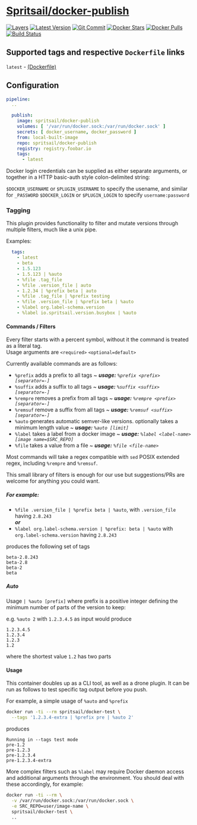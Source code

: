 [hub]: https://hub.docker.com/r/spritsail/docker-publish
[git]: https://github.com/spritsail/drone-docker-publish
[drone]: https://drone.spritsail.io/spritsail/docker-publish
[mbdg]: https://microbadger.com/images/spritsail/docker-publish

# [Spritsail/docker-publish][hub]
[![Layers](https://images.microbadger.com/badges/image/spritsail/docker-publish.svg)][mbdg]
[![Latest Version](https://images.microbadger.com/badges/version/spritsail/docker-publish.svg)][hub]
[![Git Commit](https://images.microbadger.com/badges/commit/spritsail/docker-publish.svg)][git]
[![Docker Stars](https://img.shields.io/docker/stars/spritsail/docker-publish.svg)][hub]
[![Docker Pulls](https://img.shields.io/docker/pulls/spritsail/docker-publish.svg)][hub]
[![Build Status](https://drone.spritsail.io/api/badges/spritsail/drone-docker-publish/status.svg)][drone]

## Supported tags and respective `Dockerfile` links

`latest` - [(Dockerfile)](https://github.com/spritsail/drone-docker-publish/blob/master/Dockerfile)

## Configuration

```yaml
pipeline:
  ..

  publish:
    image: spritsail/docker-publish
    volumes: [ '/var/run/docker.sock:/var/run/docker.sock' ]
    secrets: [ docker_username, docker_password ]
    from: local-built-image
    repo: spritsail/docker-publish
    registry: registry.foobar.io
    tags:
      - latest
```

Docker login credentials can be supplied as either separate arguments, or together in a HTTP basic-auth style colon-delimited string:

`$DOCKER_USERNAME` or `$PLUGIN_USERNAME` to specify the usename, and similar for `_PASSWORD`
`$DOCKER_LOGIN` or `$PLUGIN_LOGIN` to specify `username:password`

### Tagging

This plugin provides functionality to filter and mutate versions through multiple filters, much like a unix pipe.

Examples:
```yaml
  tags:
    - latest
    - beta
    - 1.5.123
    - 1.5.123 | %auto
    - %file .tag_file
    - %file .version_file | auto
    - 1.2.34 | %prefix beta | auto
    - %file .tag_file | %prefix testing
    - %file .version_file | %prefix beta | %auto
    - %label org.label-schema.version
    - %label io.spritsail.version.busybox | %auto
```

#### Commands / Filters

Every filter starts with a percent symbol, without it the command is treated as a literal tag.  
Usage arguments are `<required>` `<optional=default>`

Currently available commands are as follows:

- `%prefix` adds a prefix to all tags ~ _**usage:** `%prefix <prefix> [separator=-]`_
- `%suffix` adds a suffix to all tags ~ _**usage:** `%suffix <suffix> [separator=-]`_
- `%rempre` removes a prefix from all tags ~ _**usage:** `%rempre <prefix> [separator=-]`_
- `%remsuf` remove a suffix from all tags ~ _**usage:** `%remsuf <suffix> [separator=-]`_
- `%auto`   generates automatic semver-like versions. optionally takes a minimum length value ~ _**usage:** `%auto [limit]`_
- `%label`  takes a label from a docker image ~ _**usage:** `%label <label-name> [image name=$SRC_REPO]`_
- `%file`   takes a value from a file ~ _**usage:** `%file <file-name>`_

Most commands will take a regex compatible with `sed` POSIX extended regex, including `%rempre` and `%remsuf`.

This small library of filters is enough for our use but suggestions/PRs are welcome for anything you could want.

##### For example:

- `%file .version_file | %prefix beta | %auto`, with `.version_file` having `2.8.243`  
_**or**_
- `%label org.label-schema.version | %prefix: beta | %auto` with `org.label-schema.version` having `2.8.243`

produces the following set of tags

```
beta-2.8.243
beta-2.8
beta-2
beta
```

##### Auto

Usage `| %auto [prefix]` where prefix is a positive integer defining the minimum number of parts of the version to keep:

e.g. `%auto 2` with `1.2.3.4.5` as input would produce
```
1.2.3.4.5
1.2.3.4
1.2.3
1.2
```

where the shortest value `1.2` has two parts

#### Usage

This container doubles up as a CLI tool, as well as a drone plugin. It can be run as follows to test specific tag output before you push.

For example, a simple usage of `%auto` and `%prefix`

```bash
docker run -ti --rm spritsail/docker-test \
  --tags '1.2.3.4-extra | %prefix pre | %auto 2'
```
produces
```
Running in --tags test mode
pre-1.2
pre-1.2.3
pre-1.2.3.4
pre-1.2.3.4-extra
```

More complex filters such as `%label` may require Docker daemon access and additional arguments through the environment. You should deal with these accordingly, for example:

```bash
docker run -ti --rm \
  -v /var/run/docker.sock:/var/run/docker.sock \
  -e SRC_REPO=user/image-name \
  spritsail/docker-test \
  ..
```
